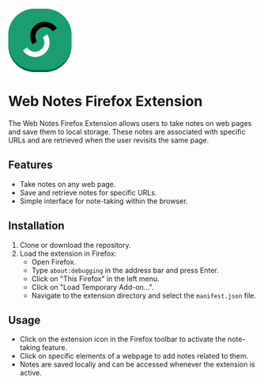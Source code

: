
![Web Notes icon](images/icon128.png)
# Web Notes Firefox Extension
The Web Notes Firefox Extension allows users to take notes on web pages and save them to local storage. These notes are associated with specific URLs and are retrieved when the user revisits the same page.

## Features

- Take notes on any web page.
- Save and retrieve notes for specific URLs.
- Simple interface for note-taking within the browser.

## Installation

1. Clone or download the repository.
2. Load the extension in Firefox:
   - Open Firefox.
   - Type `about:debugging` in the address bar and press Enter.
   - Click on "This Firefox" in the left menu.
   - Click on "Load Temporary Add-on...".
   - Navigate to the extension directory and select the `manifest.json` file.

## Usage

- Click on the extension icon in the Firefox toolbar to activate the note-taking feature.
- Click on specific elements of a webpage to add notes related to them.
- Notes are saved locally and can be accessed whenever the extension is active.
